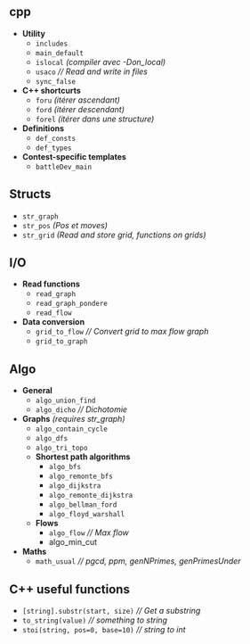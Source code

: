 ## cpp

- **Utility**
  - `includes`
  - `main_default`
  - `islocal` *(compiler avec -Don_local)*
  - `usaco` *// Read and write in files*
  - `sync_false`
- **C++ shortcurts**
  - `foru` *(itérer ascendant)*
  - `ford` *(itérer descendant)*
  - `forel` *(itérer dans une structure)*
- **Definitions**
  - `def_consts`
  - `def_types`
- **Contest-specific templates**
  - `battleDev_main`

## Structs
- `str_graph`
- `str_pos` *(Pos et moves)*
- `str_grid` *(Read and store grid, functions on grids)*

## I/O
- **Read functions**
  - `read_graph`
  - `read_graph_pondere`
  - `read_flow`
- **Data conversion**
  - `grid_to_flow` *// Convert grid to max flow graph*
  - `grid_to_graph`

## Algo

- **General**
  - `algo_union_find`
  - `algo_dicho` *// Dichotomie*
- **Graphs** *(requires str_graph)*
  - `algo_contain_cycle`
  - `algo_dfs`
  - `algo_tri_topo`
  - **Shortest path algorithms**
    - `algo_bfs`
    - `algo_remonte_bfs`
    - `algo_dijkstra`
    - `algo_remonte_dijkstra`
    - `algo_bellman_ford`
    - `algo_floyd_warshall`
  - **Flows**
    - `algo_flow` *// Max flow*
    - algo_min_cut
- **Maths**
  - `math_usual` *// pgcd, ppm, genNPrimes, genPrimesUnder*

## C++ useful functions
  - `[string].substr(start, size)` *// Get a substring*
  - `to_string(value)` *// something to string*
  - `stoi(string, pos=0, base=10)` *// string to int*